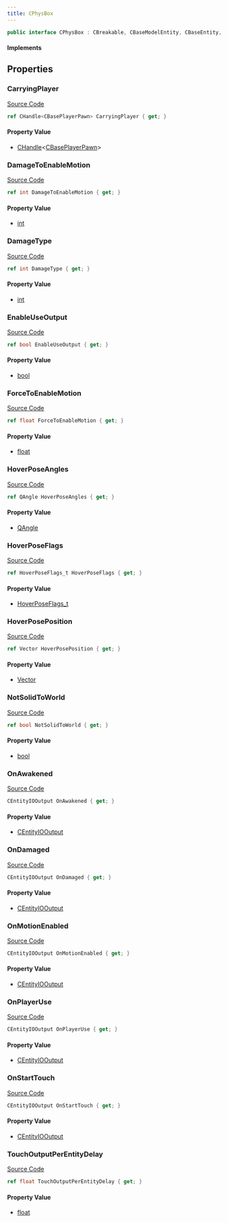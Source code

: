 ```yaml
---
title: CPhysBox
---
```


```csharp
public interface CPhysBox : CBreakable, CBaseModelEntity, CBaseEntity, CEntityInstance, ISchemaClass<CEntityInstance>, ISchemaClass<CBaseEntity>, ISchemaClass<CBaseModelEntity>, ISchemaClass<CBreakable>, ISchemaClass<CPhysBox>, ISchemaField, ISchemaClass, INativeHandle
```

#### Implements

## Properties

### CarryingPlayer

[Source Code](https://github.com/swiftly-solution/swiftlys2/blob/main/managed/src/SwiftlyS2.Generated/Schemas/Interfaces/CPhysBox.cs#L45)

```csharp
ref CHandle<CBasePlayerPawn> CarryingPlayer { get; }
```

#### Property Value

- [CHandle](/docs/api/shared/natives/chandle-1)<[CBasePlayerPawn](/docs/api/shared/schemadefinitions/cbaseplayerpawn)>

### DamageToEnableMotion

[Source Code](https://github.com/swiftly-solution/swiftlys2/blob/main/managed/src/SwiftlyS2.Generated/Schemas/Interfaces/CPhysBox.cs#L19)

```csharp
ref int DamageToEnableMotion { get; }
```

#### Property Value

- [int](https://learn.microsoft.com/dotnet/api/system.int32)

### DamageType

[Source Code](https://github.com/swiftly-solution/swiftlys2/blob/main/managed/src/SwiftlyS2.Generated/Schemas/Interfaces/CPhysBox.cs#L17)

```csharp
ref int DamageType { get; }
```

#### Property Value

- [int](https://learn.microsoft.com/dotnet/api/system.int32)

### EnableUseOutput

[Source Code](https://github.com/swiftly-solution/swiftlys2/blob/main/managed/src/SwiftlyS2.Generated/Schemas/Interfaces/CPhysBox.cs#L29)

```csharp
ref bool EnableUseOutput { get; }
```

#### Property Value

- [bool](https://learn.microsoft.com/dotnet/api/system.boolean)

### ForceToEnableMotion

[Source Code](https://github.com/swiftly-solution/swiftlys2/blob/main/managed/src/SwiftlyS2.Generated/Schemas/Interfaces/CPhysBox.cs#L21)

```csharp
ref float ForceToEnableMotion { get; }
```

#### Property Value

- [float](https://learn.microsoft.com/dotnet/api/system.single)

### HoverPoseAngles

[Source Code](https://github.com/swiftly-solution/swiftlys2/blob/main/managed/src/SwiftlyS2.Generated/Schemas/Interfaces/CPhysBox.cs#L25)

```csharp
ref QAngle HoverPoseAngles { get; }
```

#### Property Value

- [QAngle](/docs/api/shared/natives/qangle)

### HoverPoseFlags

[Source Code](https://github.com/swiftly-solution/swiftlys2/blob/main/managed/src/SwiftlyS2.Generated/Schemas/Interfaces/CPhysBox.cs#L31)

```csharp
ref HoverPoseFlags_t HoverPoseFlags { get; }
```

#### Property Value

- [HoverPoseFlags_t](/docs/api/shared/schemadefinitions/hoverposeflags_t)

### HoverPosePosition

[Source Code](https://github.com/swiftly-solution/swiftlys2/blob/main/managed/src/SwiftlyS2.Generated/Schemas/Interfaces/CPhysBox.cs#L23)

```csharp
ref Vector HoverPosePosition { get; }
```

#### Property Value

- [Vector](/docs/api/shared/natives/vector)

### NotSolidToWorld

[Source Code](https://github.com/swiftly-solution/swiftlys2/blob/main/managed/src/SwiftlyS2.Generated/Schemas/Interfaces/CPhysBox.cs#L27)

```csharp
ref bool NotSolidToWorld { get; }
```

#### Property Value

- [bool](https://learn.microsoft.com/dotnet/api/system.boolean)

### OnAwakened

[Source Code](https://github.com/swiftly-solution/swiftlys2/blob/main/managed/src/SwiftlyS2.Generated/Schemas/Interfaces/CPhysBox.cs#L37)

```csharp
CEntityIOOutput OnAwakened { get; }
```

#### Property Value

- [CEntityIOOutput](/docs/api/shared/schemadefinitions/centityiooutput)

### OnDamaged

[Source Code](https://github.com/swiftly-solution/swiftlys2/blob/main/managed/src/SwiftlyS2.Generated/Schemas/Interfaces/CPhysBox.cs#L35)

```csharp
CEntityIOOutput OnDamaged { get; }
```

#### Property Value

- [CEntityIOOutput](/docs/api/shared/schemadefinitions/centityiooutput)

### OnMotionEnabled

[Source Code](https://github.com/swiftly-solution/swiftlys2/blob/main/managed/src/SwiftlyS2.Generated/Schemas/Interfaces/CPhysBox.cs#L39)

```csharp
CEntityIOOutput OnMotionEnabled { get; }
```

#### Property Value

- [CEntityIOOutput](/docs/api/shared/schemadefinitions/centityiooutput)

### OnPlayerUse

[Source Code](https://github.com/swiftly-solution/swiftlys2/blob/main/managed/src/SwiftlyS2.Generated/Schemas/Interfaces/CPhysBox.cs#L41)

```csharp
CEntityIOOutput OnPlayerUse { get; }
```

#### Property Value

- [CEntityIOOutput](/docs/api/shared/schemadefinitions/centityiooutput)

### OnStartTouch

[Source Code](https://github.com/swiftly-solution/swiftlys2/blob/main/managed/src/SwiftlyS2.Generated/Schemas/Interfaces/CPhysBox.cs#L43)

```csharp
CEntityIOOutput OnStartTouch { get; }
```

#### Property Value

- [CEntityIOOutput](/docs/api/shared/schemadefinitions/centityiooutput)

### TouchOutputPerEntityDelay

[Source Code](https://github.com/swiftly-solution/swiftlys2/blob/main/managed/src/SwiftlyS2.Generated/Schemas/Interfaces/CPhysBox.cs#L33)

```csharp
ref float TouchOutputPerEntityDelay { get; }
```

#### Property Value

- [float](https://learn.microsoft.com/dotnet/api/system.single)

